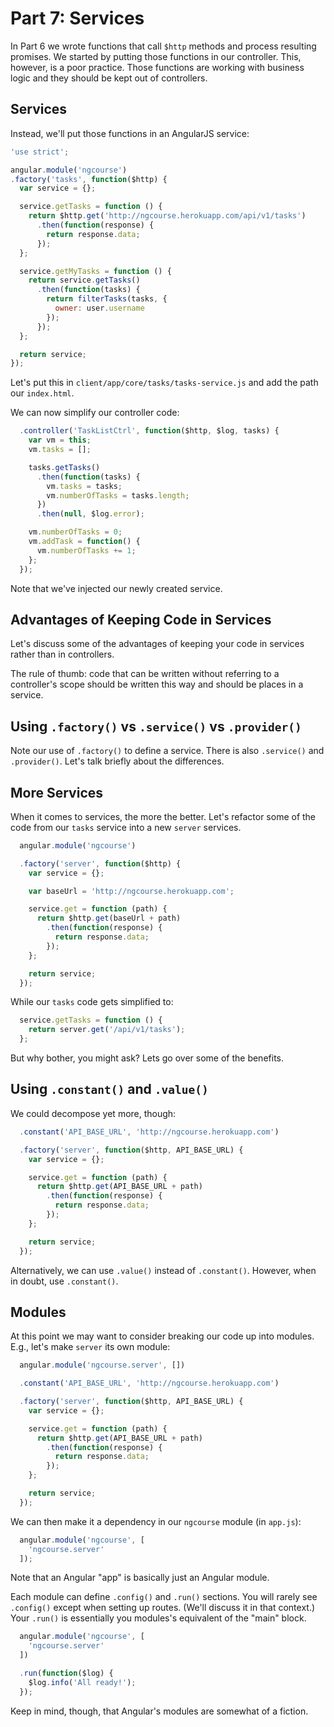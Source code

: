 # Part 7: Services

In Part 6 we wrote functions that call `$http` methods and process resulting
promises. We started by putting those functions in our controller. This,
however, is a poor practice. Those functions are working with business logic
and they should be kept out of controllers.

## Services

Instead, we'll put those functions in an AngularJS service:

```javascript
'use strict';

angular.module('ngcourse')
.factory('tasks', function($http) {
  var service = {};

  service.getTasks = function () {
    return $http.get('http://ngcourse.herokuapp.com/api/v1/tasks')
      .then(function(response) {
        return response.data;
      });
  };

  service.getMyTasks = function () {
    return service.getTasks()
      .then(function(tasks) {
        return filterTasks(tasks, {
          owner: user.username
        });
      });
  };

  return service;
});
```

Let's put this in `client/app/core/tasks/tasks-service.js` and add the path
our `index.html`.

We can now simplify our controller code:

```javascript
  .controller('TaskListCtrl', function($http, $log, tasks) {
    var vm = this;
    vm.tasks = [];

    tasks.getTasks()
      .then(function(tasks) {
        vm.tasks = tasks;
        vm.numberOfTasks = tasks.length;
      })
      .then(null, $log.error);

    vm.numberOfTasks = 0;
    vm.addTask = function() {
      vm.numberOfTasks += 1;
    };
  });
```

Note that we've injected our newly created service.

## Advantages of Keeping Code in Services

Let's discuss some of the advantages of keeping your code in services rather
than in controllers.

The rule of thumb: code that can be written without referring to a
controller's scope should be written this way and should be places in a
service.

## Using `.factory()` vs `.service()` vs `.provider()`

Note our use of `.factory()` to define a service. There is also `.service()`
and `.provider()`. Let's talk briefly about the differences.

## More Services

When it comes to services, the more the better. Let's refactor some of the
code from our `tasks` service into a new `server` services.

```javascript
  angular.module('ngcourse')

  .factory('server', function($http) {
    var service = {};

    var baseUrl = 'http://ngcourse.herokuapp.com';

    service.get = function (path) {
      return $http.get(baseUrl + path)
        .then(function(response) {
          return response.data;
        });
    };

    return service;
  });
```

While our `tasks` code gets simplified to:

```javascript
  service.getTasks = function () {
    return server.get('/api/v1/tasks');
  };
```

But why bother, you might ask? Lets go over some of the benefits.

## Using `.constant()` and `.value()`

We could decompose yet more, though:

```javascript
  .constant('API_BASE_URL', 'http://ngcourse.herokuapp.com')

  .factory('server', function($http, API_BASE_URL) {
    var service = {};

    service.get = function (path) {
      return $http.get(API_BASE_URL + path)
        .then(function(response) {
          return response.data;
        });
    };

    return service;
  });
```

Alternatively, we can use `.value()` instead of `.constant()`. However, when
in doubt, use `.constant()`.

## Modules

At this point we may want to consider breaking our code up into modules. E.g.,
let's make `server` its own module:

```javascript
  angular.module('ngcourse.server', [])

  .constant('API_BASE_URL', 'http://ngcourse.herokuapp.com')

  .factory('server', function($http, API_BASE_URL) {
    var service = {};

    service.get = function (path) {
      return $http.get(API_BASE_URL + path)
        .then(function(response) {
          return response.data;
        });
    };

    return service;
  });
```

We can then make it a dependency in our `ngcourse` module (in `app.js`):

```javascript
  angular.module('ngcourse', [
    'ngcourse.server'
  ]);
```

Note that an Angular "app" is basically just an Angular module.

Each module can define `.config()` and `.run()` sections. You will rarely see
`.config()` except when setting up routes. (We'll discuss it in that context.)
Your `.run()` is essentially you modules's equivalent of the "main" block.

```javascript
  angular.module('ngcourse', [
    'ngcourse.server'
  ])

  .run(function($log) {
    $log.info('All ready!');
  });
```

Keep in mind, though, that Angular's modules are somewhat of a fiction.